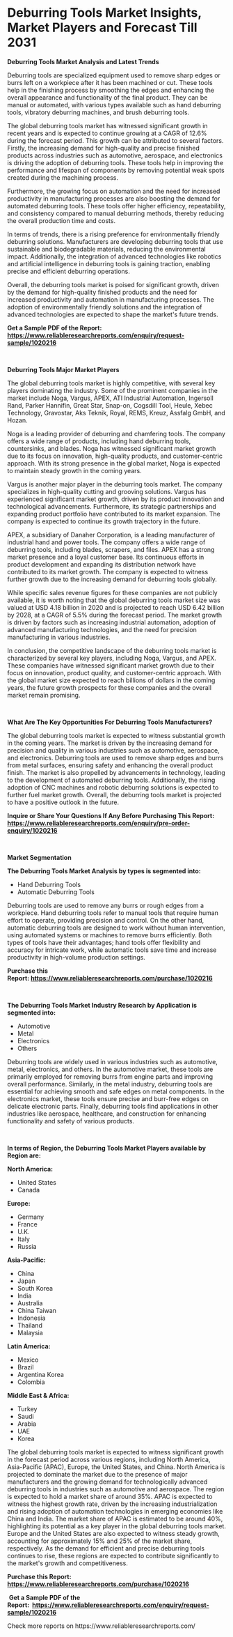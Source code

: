 <p><h1>Deburring Tools Market Insights, Market Players and Forecast Till 2031</h1></p><p><strong>Deburring Tools Market Analysis and Latest Trends</strong></p>
<p><p>Deburring tools are specialized equipment used to remove sharp edges or burrs left on a workpiece after it has been machined or cut. These tools help in the finishing process by smoothing the edges and enhancing the overall appearance and functionality of the final product. They can be manual or automated, with various types available such as hand deburring tools, vibratory deburring machines, and brush deburring tools.</p><p>The global deburring tools market has witnessed significant growth in recent years and is expected to continue growing at a CAGR of 12.6% during the forecast period. This growth can be attributed to several factors. Firstly, the increasing demand for high-quality and precise finished products across industries such as automotive, aerospace, and electronics is driving the adoption of deburring tools. These tools help in improving the performance and lifespan of components by removing potential weak spots created during the machining process.</p><p>Furthermore, the growing focus on automation and the need for increased productivity in manufacturing processes are also boosting the demand for automated deburring tools. These tools offer higher efficiency, repeatability, and consistency compared to manual deburring methods, thereby reducing the overall production time and costs.</p><p>In terms of trends, there is a rising preference for environmentally friendly deburring solutions. Manufacturers are developing deburring tools that use sustainable and biodegradable materials, reducing the environmental impact. Additionally, the integration of advanced technologies like robotics and artificial intelligence in deburring tools is gaining traction, enabling precise and efficient deburring operations.</p><p>Overall, the deburring tools market is poised for significant growth, driven by the demand for high-quality finished products and the need for increased productivity and automation in manufacturing processes. The adoption of environmentally friendly solutions and the integration of advanced technologies are expected to shape the market's future trends.</p></p>
<p><strong>Get a Sample PDF of the Report:&nbsp; <a href="https://www.reliableresearchreports.com/enquiry/request-sample/1020216">https://www.reliableresearchreports.com/enquiry/request-sample/1020216</a></strong></p>
<p>&nbsp;</p>
<p><strong>Deburring Tools Major Market Players</strong></p>
<p><p>The global deburring tools market is highly competitive, with several key players dominating the industry. Some of the prominent companies in the market include Noga, Vargus, APEX, ATI Industrial Automation, Ingersoll Rand, Parker Hannifin, Great Star, Snap-on, Cogsdill Tool, Heule, Xebec Technology, Gravostar, Aks Teknik, Royal, REMS, Kreuz, Assfalg GmbH, and Hozan.</p><p>Noga is a leading provider of deburring and chamfering tools. The company offers a wide range of products, including hand deburring tools, countersinks, and blades. Noga has witnessed significant market growth due to its focus on innovation, high-quality products, and customer-centric approach. With its strong presence in the global market, Noga is expected to maintain steady growth in the coming years.</p><p>Vargus is another major player in the deburring tools market. The company specializes in high-quality cutting and grooving solutions. Vargus has experienced significant market growth, driven by its product innovation and technological advancements. Furthermore, its strategic partnerships and expanding product portfolio have contributed to its market expansion. The company is expected to continue its growth trajectory in the future.</p><p>APEX, a subsidiary of Danaher Corporation, is a leading manufacturer of industrial hand and power tools. The company offers a wide range of deburring tools, including blades, scrapers, and files. APEX has a strong market presence and a loyal customer base. Its continuous efforts in product development and expanding its distribution network have contributed to its market growth. The company is expected to witness further growth due to the increasing demand for deburring tools globally.</p><p>While specific sales revenue figures for these companies are not publicly available, it is worth noting that the global deburring tools market size was valued at USD 4.18 billion in 2020 and is projected to reach USD 6.42 billion by 2028, at a CAGR of 5.5% during the forecast period. The market growth is driven by factors such as increasing industrial automation, adoption of advanced manufacturing technologies, and the need for precision manufacturing in various industries.</p><p>In conclusion, the competitive landscape of the deburring tools market is characterized by several key players, including Noga, Vargus, and APEX. These companies have witnessed significant market growth due to their focus on innovation, product quality, and customer-centric approach. With the global market size expected to reach billions of dollars in the coming years, the future growth prospects for these companies and the overall market remain promising.</p></p>
<p>&nbsp;</p>
<p><strong>What Are The Key Opportunities For Deburring Tools Manufacturers?</strong></p>
<p><p>The global deburring tools market is expected to witness substantial growth in the coming years. The market is driven by the increasing demand for precision and quality in various industries such as automotive, aerospace, and electronics. Deburring tools are used to remove sharp edges and burrs from metal surfaces, ensuring safety and enhancing the overall product finish. The market is also propelled by advancements in technology, leading to the development of automated deburring tools. Additionally, the rising adoption of CNC machines and robotic deburring solutions is expected to further fuel market growth. Overall, the deburring tools market is projected to have a positive outlook in the future.</p></p>
<p><strong>Inquire or Share Your Questions If Any Before Purchasing This Report: <a href="https://www.reliableresearchreports.com/enquiry/pre-order-enquiry/1020216">https://www.reliableresearchreports.com/enquiry/pre-order-enquiry/1020216</a></strong></p>
<p>&nbsp;</p>
<p><strong>Market Segmentation</strong></p>
<p><strong>The Deburring Tools Market Analysis by types is segmented into:</strong></p>
<p><ul><li>Hand Deburring Tools</li><li>Automatic Deburring Tools</li></ul></p>
<p><p>Deburring tools are used to remove any burrs or rough edges from a workpiece. Hand deburring tools refer to manual tools that require human effort to operate, providing precision and control. On the other hand, automatic deburring tools are designed to work without human intervention, using automated systems or machines to remove burrs efficiently. Both types of tools have their advantages; hand tools offer flexibility and accuracy for intricate work, while automatic tools save time and increase productivity in high-volume production settings.</p></p>
<p><strong>Purchase this Report:&nbsp;<a href="https://www.reliableresearchreports.com/purchase/1020216">https://www.reliableresearchreports.com/purchase/1020216</a></strong></p>
<p>&nbsp;</p>
<p><strong>The Deburring Tools Market Industry Research by Application is segmented into:</strong></p>
<p><ul><li>Automotive</li><li>Metal</li><li>Electronics</li><li>Others</li></ul></p>
<p><p>Deburring tools are widely used in various industries such as automotive, metal, electronics, and others. In the automotive market, these tools are primarily employed for removing burrs from engine parts and improving overall performance. Similarly, in the metal industry, deburring tools are essential for achieving smooth and safe edges on metal components. In the electronics market, these tools ensure precise and burr-free edges on delicate electronic parts. Finally, deburring tools find applications in other industries like aerospace, healthcare, and construction for enhancing functionality and safety of various products.</p></p>
<p>&nbsp;</p>
<p><strong>In terms of Region, the Deburring Tools Market Players available by Region are:</strong></p>
<p>
    <p> <strong> North America: </strong>
        <ul>
            <li>United States</li>
            <li>Canada</li>
        </ul>
        </p> 
    <p> <strong> Europe: </strong>
        <ul>
            <li>Germany</li>
            <li>France</li>
            <li>U.K.</li>
            <li>Italy</li>
            <li>Russia</li>
        </ul>
        </p> 
    <p> <strong> Asia-Pacific: </strong>
        <ul>
            <li>China</li>
            <li>Japan</li>
            <li>South Korea</li>
            <li>India</li>
            <li>Australia</li>
            <li>China Taiwan</li>
            <li>Indonesia</li>
            <li>Thailand</li>
            <li>Malaysia</li>
        </ul>
        </p> 
    <p> <strong> Latin America: </strong>
        <ul>
            <li>Mexico</li>
            <li>Brazil</li>
            <li>Argentina Korea</li>
            <li>Colombia</li>
        </ul>
        </p> 
    <p> <strong> Middle East & Africa: </strong>
        <ul>
            <li>Turkey</li>
            <li>Saudi</li>
            <li>Arabia</li>
            <li>UAE</li>
            <li>Korea</li>
        </ul>
    </p>
    </p>
<p><p>The global deburring tools market is expected to witness significant growth in the forecast period across various regions, including North America, Asia-Pacific (APAC), Europe, the United States, and China. North America is projected to dominate the market due to the presence of major manufacturers and the growing demand for technologically advanced deburring tools in industries such as automotive and aerospace. The region is expected to hold a market share of around 35%. APAC is expected to witness the highest growth rate, driven by the increasing industrialization and rising adoption of automation technologies in emerging economies like China and India. The market share of APAC is estimated to be around 40%, highlighting its potential as a key player in the global deburring tools market. Europe and the United States are also expected to witness steady growth, accounting for approximately 15% and 25% of the market share, respectively. As the demand for efficient and precise deburring tools continues to rise, these regions are expected to contribute significantly to the market's growth and competitiveness.</p></p>
<p><strong>Purchase this Report: <a href="https://www.reliableresearchreports.com/purchase/1020216">https://www.reliableresearchreports.com/purchase/1020216</a></strong></p>
<p>&nbsp;<strong>Get a Sample PDF of the Report:&nbsp;&nbsp;<a href="https://www.reliableresearchreports.com/enquiry/request-sample/1020216">https://www.reliableresearchreports.com/enquiry/request-sample/1020216</a></strong></p>
<p><strong></strong></p>
<p>Check more reports on https://www.reliableresearchreports.com/</p>